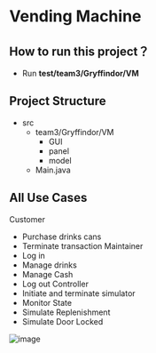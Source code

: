 # Vending Machine

## How to run this project？
* Run **test/team3/Gryffindor/VM**

## Project Structure
- src
  - team3/Gryffindor/VM
    - GUI
    - panel
    - model
  - Main.java  

## All Use Cases
Customer	
- Purchase drinks cans
- Terminate transaction
Maintainer	
- Log in
- Manage drinks
- Manage Cash
- Log out
Controller	
- Initiate and terminate simulator
- Monitor State
- Simulate Replenishment
- Simulate Door Locked

![image](https://user-images.githubusercontent.com/42712987/176857007-fddf0884-cf2a-40dd-9fe9-8b4a5a6dc03e.png)
